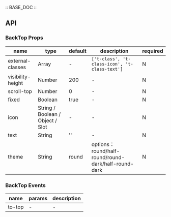 :: BASE_DOC ::

## API

### BackTop Props

name | type | default | description | required
-- | -- | -- | -- | --
external-classes | Array | - | `['t-class', 't-class-icon', 't-class-text']` | N
visibility-height | Number | 200 | \- | N
scroll-top | Number | 0 | \- | N
fixed | Boolean | true | \- | N
icon | String / Boolean / Object / Slot | - | \- | N
text | String | '' | \- | N
theme | String | round | options：round/half-round/round-dark/half-round-dark | N

### BackTop Events

name | params | description
-- | -- | --
to-top | \- | \-
